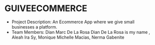 # GUIVEECOMMERCE
- Project Description: An Ecommerce App where we give small businesses a platform.
- Team Members: Dian Marc De La Rosa
Dian De La Rosa is my name
, Aleah Ira Sy, Monique Michelle Macias, Nerma Gabenite
